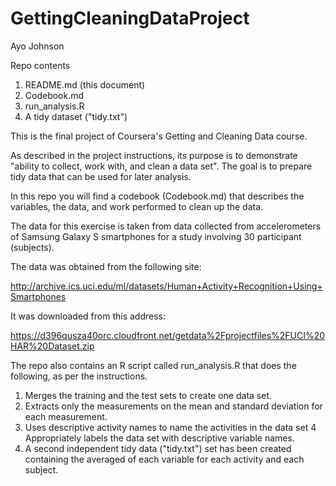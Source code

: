 # GettingCleaningDataProject
Ayo Johnson

Repo contents
1. README.md (this document)
2. Codebook.md
3. run_analysis.R
4. A tidy dataset ("tidy.txt")

This is the final project of Coursera's Getting and Cleaning Data course.

As described in the project instructions, its purpose is to demonstrate "ability to collect, work with, and clean a data set". 
The goal is to prepare tidy data that can be used for later analysis. 

In this repo you will find a codebook (Codebook.md) that describes the variables, the data, and work performed to clean up the data.

The data for this exercise is taken from data collected from accelerometers of Samsung Galaxy S smartphones for a study involving 30 participant (subjects).

The data was obtained from the following site:

http://archive.ics.uci.edu/ml/datasets/Human+Activity+Recognition+Using+Smartphones

It was downloaded from this address:

https://d396qusza40orc.cloudfront.net/getdata%2Fprojectfiles%2FUCI%20HAR%20Dataset.zip

The repo also contains an R script called run_analysis.R that does the following, as per the instructions.

1. Merges the training and the test sets to create one data set.
2. Extracts only the measurements on the mean and standard deviation for each measurement.
3. Uses descriptive activity names to name the activities in the data set
4 Appropriately labels the data set with descriptive variable names.
5. A second independent tidy data ("tidy.txt") set has been created containing the averaged of each variable for each activity and each subject.
